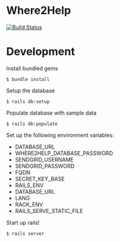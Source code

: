 # Where2Help

[![Build Status](https://travis-ci.org/where2help/where2help.svg?branch=master)](https://travis-ci.org/where2help/where2help)

# Development

Install bundled gems

    $ bundle install

Setup the database

    $ rails db:setup

Populate database with sample data

    $ rails db:populate

Set up the following environment variables:

* DATABASE_URL
* WHERE2HELP_DATABASE_PASSWORD
* SENDGRID_USERNAME
* SENDGRID_PASSWORD
* FQDN
* SECRET_KEY_BASE
* RAILS_ENV
* DATABASE_URL          
* LANG                  
* RACK_ENV              
* RAILS_SERVE_STATIC_FILE

Start up rails!

    $ rails server
